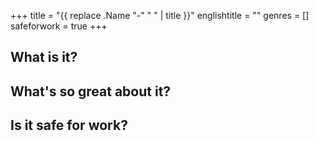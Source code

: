 +++
title = "{{ replace .Name "-" " " | title }}"
englishtitle = ""
genres = []
safeforwork = true
+++

What is it?
-----------

What's so great about it?
-------------------------

Is it safe for work?
--------------------

